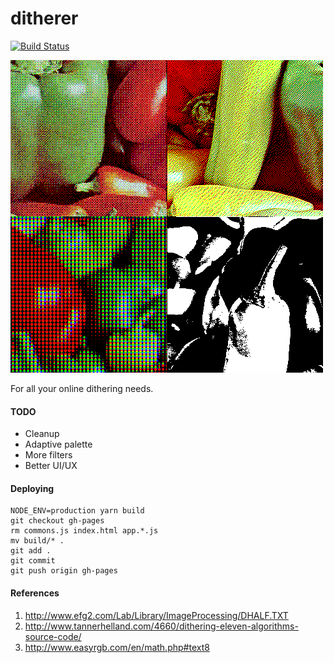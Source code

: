 # ditherer

[![Build Status](https://travis-ci.org/gyng/ditherer.svg?branch=master)](https://travis-ci.org/gyng/ditherer)

![screenshot](screenshot.png)

For all your online dithering needs.

#### TODO

* Cleanup
* Adaptive palette
* More filters
* Better UI/UX

#### Deploying

```
NODE_ENV=production yarn build
git checkout gh-pages
rm commons.js index.html app.*.js
mv build/* .
git add .
git commit
git push origin gh-pages
```

#### References

1. http://www.efg2.com/Lab/Library/ImageProcessing/DHALF.TXT
2. http://www.tannerhelland.com/4660/dithering-eleven-algorithms-source-code/
3. http://www.easyrgb.com/en/math.php#text8
